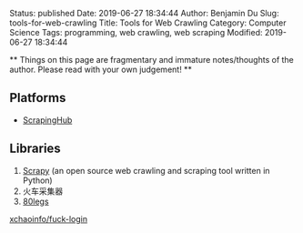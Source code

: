 Status: published
Date: 2019-06-27 18:34:44
Author: Benjamin Du
Slug: tools-for-web-crawling
Title: Tools for Web Crawling
Category: Computer Science
Tags: programming, web crawling, web scraping
Modified: 2019-06-27 18:34:44

**
Things on this page are fragmentary and immature notes/thoughts of the author.
Please read with your own judgement!
**

## Platforms

- [ScrapingHub](https://scrapinghub.com/platform)

## Libraries

1. [Scrapy](https://scrapy.org/) (an open source web crawling and scraping tool written in Python)
2. 火车采集器
3. [80legs](http://www.80legs.com/)


[xchaoinfo/fuck-login](https://github.com/xchaoinfo/fuck-login)
